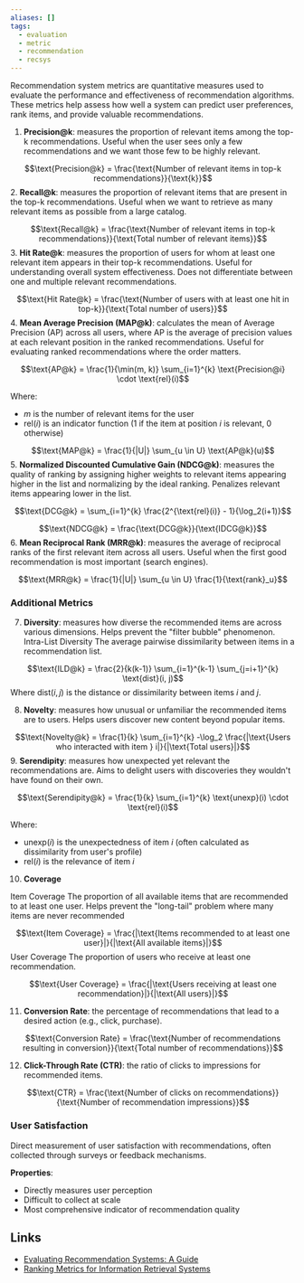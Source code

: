 ```yaml
---
aliases: []
tags:
  - evaluation
  - metric
  - recommendation
  - recsys
---
```

Recommendation system metrics are quantitative measures used to evaluate the performance and effectiveness of recommendation algorithms. These metrics help assess how well a system can predict user preferences, rank items, and provide valuable recommendations.

1. **Precision@k**: measures the proportion of relevant items among the top-k recommendations. Useful when the user sees only a few recommendations and we want those few to be highly relevant.

$$\text{Precision@k} = \frac{\text{Number of relevant items in top-k recommendations}}{\text{k}}$$
2. **Recall@k**: measures the proportion of relevant items that are present in the top-k recommendations. Useful when we want to retrieve as many relevant items as possible from a large catalog.

$$\text{Recall@k} = \frac{\text{Number of relevant items in top-k recommendations}}{\text{Total number of relevant items}}$$
3. **Hit Rate@k**: measures the proportion of users for whom at least one relevant item appears in their top-k recommendations. Useful for understanding overall system effectiveness. Does not differentiate between one and multiple relevant recommendations.

$$\text{Hit Rate@k} = \frac{\text{Number of users with at least one hit in top-k}}{\text{Total number of users}}$$
4. **Mean Average Precision (MAP@k)**: calculates the mean of Average Precision (AP) across all users, where AP is the average of precision values at each relevant position in the ranked recommendations. Useful for evaluating ranked recommendations where the order matters.

$$\text{AP@k} = \frac{1}{\min(m, k)} \sum_{i=1}^{k} \text{Precision@i} \cdot \text{rel}(i)$$

Where:
- $m$ is the number of relevant items for the user
- $\text{rel}(i)$ is an indicator function (1 if the item at position $i$ is relevant, 0 otherwise)

$$\text{MAP@k} = \frac{1}{|U|} \sum_{u \in U} \text{AP@k}(u)$$
5. **Normalized Discounted Cumulative Gain (NDCG@k)**: measures the quality of ranking by assigning higher weights to relevant items appearing higher in the list and normalizing by the ideal ranking. Penalizes relevant items appearing lower in the list.

$$\text{DCG@k} = \sum_{i=1}^{k} \frac{2^{\text{rel}(i)} - 1}{\log_2(i+1)}$$

$$\text{NDCG@k} = \frac{\text{DCG@k}}{\text{IDCG@k}}$$
6. **Mean Reciprocal Rank (MRR@k)**: measures the average of reciprocal ranks of the first relevant item across all users. Useful when the first good recommendation is most important (search engines).

$$\text{MRR@k} = \frac{1}{|U|} \sum_{u \in U} \frac{1}{\text{rank}_u}$$
### Additional Metrics

7. **Diversity**: measures how diverse the recommended items are across various dimensions. Helps prevent the "filter bubble" phenomenon.
Intra-List Diversity
The average pairwise dissimilarity between items in a recommendation list.

$$\text{ILD@k} = \frac{2}{k(k-1)} \sum_{i=1}^{k-1} \sum_{j=i+1}^{k} \text{dist}(i, j)$$
Where $\text{dist}(i, j)$ is the distance or dissimilarity between items $i$ and $j$.

8. **Novelty**: measures how unusual or unfamiliar the recommended items are to users. Helps users discover new content beyond popular items.

$$\text{Novelty@k} = \frac{1}{k} \sum_{i=1}^{k} -\log_2 \frac{|\text{Users who interacted with item } i|}{|\text{Total users}|}$$
9. **Serendipity**: measures how unexpected yet relevant the recommendations are. Aims to delight users with discoveries they wouldn't have found on their own.

$$\text{Serendipity@k} = \frac{1}{k} \sum_{i=1}^{k} \text{unexp}(i) \cdot \text{rel}(i)$$

Where:
- $\text{unexp}(i)$ is the unexpectedness of item $i$ (often calculated as dissimilarity from user's profile)
- $\text{rel}(i)$ is the relevance of item $i$

10. **Coverage**

Item Coverage
The proportion of all available items that are recommended to at least one user. Helps prevent the "long-tail" problem where many items are never recommended

$$\text{Item Coverage} = \frac{|\text{Items recommended to at least one user}|}{|\text{All available items}|}$$
User Coverage
The proportion of users who receive at least one recommendation.

$$\text{User Coverage} = \frac{|\text{Users receiving at least one recommendation}|}{|\text{All users}|}$$


11. **Conversion Rate**: the percentage of recommendations that lead to a desired action (e.g., click, purchase).

$$\text{Conversion Rate} = \frac{\text{Number of recommendations resulting in conversion}}{\text{Total number of recommendations}}$$

12. **Click-Through Rate (CTR)**: the ratio of clicks to impressions for recommended items.

$$\text{CTR} = \frac{\text{Number of clicks on recommendations}}{\text{Number of recommendation impressions}}$$

### User Satisfaction

Direct measurement of user satisfaction with recommendations, often collected through surveys or feedback mechanisms.

**Properties**:
- Directly measures user perception
- Difficult to collect at scale
- Most comprehensive indicator of recommendation quality

## Links
- [Evaluating Recommendation Systems: A Guide](https://www.evidentlyai.com/ranking-metrics/evaluating-recommender-systems)
- [Ranking Metrics for Information Retrieval Systems](https://weaviate.io/blog/retrieval-evaluation-metrics)
